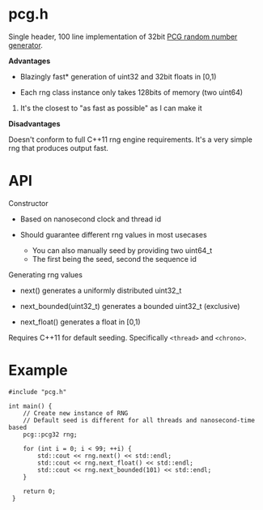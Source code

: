 # pcg.h
Single header, 100 line implementation of 32bit [PCG random number generator](http://www.pcg-random.org/).

**Advantages**

- Blazingly fast* generation of uint32 and 32bit floats in [0,1)

- Each rng class instance only takes 128bits of memory (two uint64)

1. It's the closest to "as fast as possible" as I can make it

**Disadvantages**

Doesn't conform to full C++11 rng engine requirements. It's a very simple rng that produces output fast.

# API

Constructor

- Based on nanosecond clock and thread id
    
- Should guarantee different rng values in most usecases
    - You can also manually seed by providing two uint64_t
    - The first being the seed, second the sequence id

Generating rng values
   
- next() generates a uniformly distributed uint32_t

- next_bounded(uint32_t) generates a bounded uint32_t (exclusive)

- next_float() generates a float in [0,1)
    
Requires C++11 for default seeding. Specifically `<thread>` and `<chrono>`.
  
# Example

    #include "pcg.h"
    
    int main() {
        // Create new instance of RNG
        // Default seed is different for all threads and nanosecond-time based
        pcg::pcg32 rng;

        for (int i = 0; i < 99; ++i) {
            std::cout << rng.next() << std::endl;
            std::cout << rng.next_float() << std::endl;
            std::cout << rng.next_bounded(101) << std::endl;
        }

        return 0;
     }
      

